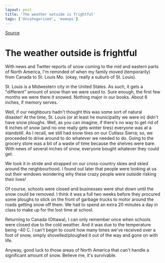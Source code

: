 ```yaml
---
layout: post
title: 'The weather outside is frightful'
tags: ['Uncategorized', 'msmvps']
---
```

[Source](http://blogs.msmvps.com/peterritchie/2010/02/10/the-weather-outside-is-frightful/ "Permalink to The weather outside is frightful")

# The weather outside is frightful

With news and Twitter reports of snow coming to the mid and eastern parts of North America, I'm reminded of when my family moved (temporarily) from Canada to St. Louis Mo. (okay, really a suburb of St. Louis).

St. Louis is a Midwestern city in the United States. As such, it gets a "different" amount of snow than we were used to. Sure enough, the first few months we were there it snowed. Nothing major in our books. About 6 inches, if memory serves.

Well, if our neighbours hadn't thought this was some sort of natural disaster! At the time, St. Louis (or at least he municipality we were in) didn't have snow ploughs. Well, as you can imagine, if there's no way to get rid of 6 inches of snow (and no one really gets winter tires) everyone was at a standstill. As I recall, we still had snow tires on our Cutlass Sierra; so, we proceeded to drive around to do whatever we needed to do. Going to the grocery store was a bit of a waste of time because the shelves were bare. With news of several inches of snow, everyone bought whatever they could get.

We took it in stride and strapped on our cross-country skies and skied around the neighbourhood. I found out later that people were looking at us out their windows wondering why these crazy people were outside risking their lives!

Of course, schools were closed and businesses were shut down until the snow could be removed. I think it was a full two weeks before they procured some ploughs to stick on the front of garbage trucks to motor around the roads getting snow off them. We had to spend an extra 20 minutes a day in class to make up for the lost time at school.

Returning to Canada (Ottawa), I can only remember once when schools were closed due to the cold weather. And it was due to the temperature being –40 C. I can't begin to count how many times we've received over a foot of snow, simply shovelled/ploughed it out of the way and gone on with life.

Anyway, good luck to those areas of North America that can't handle a significant amount of snow. Believe me, it's survivable.


